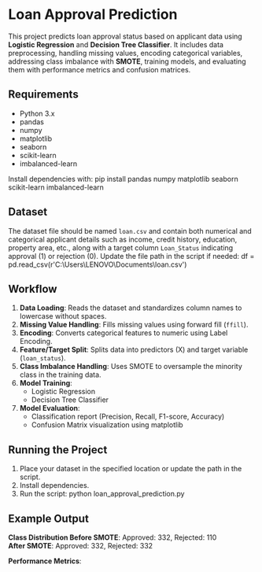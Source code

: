 # Loan Approval Prediction

This project predicts loan approval status based on applicant data using **Logistic Regression** and **Decision Tree Classifier**. It includes data preprocessing, handling missing values, encoding categorical variables, addressing class imbalance with **SMOTE**, training models, and evaluating them with performance metrics and confusion matrices.

## Requirements
- Python 3.x
- pandas
- numpy
- matplotlib
- seaborn
- scikit-learn
- imbalanced-learn

Install dependencies with:
pip install pandas numpy matplotlib seaborn scikit-learn imbalanced-learn

## Dataset
The dataset file should be named `loan.csv` and contain both numerical and categorical applicant details such as income, credit history, education, property area, etc., along with a target column `Loan_Status` indicating approval (1) or rejection (0). Update the file path in the script if needed:
df = pd.read_csv(r'C:\Users\LENOVO\Documents\loan.csv')

## Workflow
1. **Data Loading**: Reads the dataset and standardizes column names to lowercase without spaces.
2. **Missing Value Handling**: Fills missing values using forward fill (`ffill`).
3. **Encoding**: Converts categorical features to numeric using Label Encoding.
4. **Feature/Target Split**: Splits data into predictors (X) and target variable (`loan_status`).
5. **Class Imbalance Handling**: Uses SMOTE to oversample the minority class in the training data.
6. **Model Training**:
   - Logistic Regression
   - Decision Tree Classifier
7. **Model Evaluation**:
   - Classification report (Precision, Recall, F1-score, Accuracy)
   - Confusion Matrix visualization using matplotlib

## Running the Project
1. Place your dataset in the specified location or update the path in the script.
2. Install dependencies.
3. Run the script:
   python loan_approval_prediction.py

## Example Output
**Class Distribution Before SMOTE**:
Approved: 332, Rejected: 110  
**After SMOTE**:
Approved: 332, Rejected: 332  

**Performance Metrics**:
